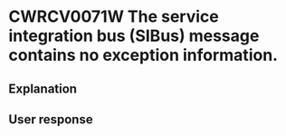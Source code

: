 # CWRCV0071W The service integration bus (SIBus) message contains no exception information.

## Explanation

## User response